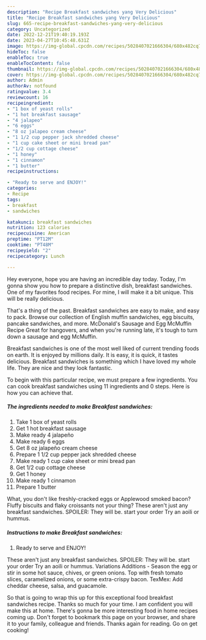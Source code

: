 ```yaml
---
description: "Recipe Breakfast sandwiches yang Very Delicious"
title: "Recipe Breakfast sandwiches yang Very Delicious"
slug: 665-recipe-breakfast-sandwiches-yang-very-delicious
category: Uncategorized
date: 2022-12-21T19:40:19.193Z
date: 2023-04-27T10:45:48.631Z
image: https://img-global.cpcdn.com/recipes/5028407021666304/680x482cq70/breakfast-sandwiches-recipe-main-photo.jpg
hideToc: false
enableToc: true
enableTocContent: false
thumbnail: https://img-global.cpcdn.com/recipes/5028407021666304/680x482cq70/breakfast-sandwiches-recipe-main-photo.jpg
cover: https://img-global.cpcdn.com/recipes/5028407021666304/680x482cq70/breakfast-sandwiches-recipe-main-photo.jpg
author: Admin
authorAv: notfound
ratingvalue: 3.4
reviewcount: 16
recipeingredient:
- "1 box of yeast rolls"
- "1 hot breakfast sausage"
- "4 jalapeo"
- "6 eggs"
- "8 oz jalapeo cream cheese"
- "1 1/2 cup pepper jack shredded cheese"
- "1 cup cake sheet or mini bread pan"
- "1/2 cup cottage cheese"
- "1 honey"
- "1 cinnamon"
- "1 butter"
recipeinstructions:

- "Ready to serve and ENJOY!"
categories:
- Recipe
tags:
- breakfast
- sandwiches

katakunci: breakfast sandwiches 
nutrition: 123 calories
recipecuisine: American
preptime: "PT12M"
cooktime: "PT48M"
recipeyield: "2"
recipecategory: Lunch

---
```



Hey everyone, hope you are having an incredible day today. Today, I'm gonna show you how to prepare a distinctive dish, breakfast sandwiches. One of my favorites food recipes. For mine, I will make it a bit unique. This will be really delicious.

That&#39;s a thing of the past. Breakfast sandwiches are easy to make, and easy to pack. Browse our collection of English muffin sandwiches, egg biscuits, pancake sandwiches, and more. McDonald&#39;s Sausage and Egg McMuffin Recipe Great for hangovers, and when you&#39;re running late, it&#39;s tough to turn down a sausage and egg McMuffin.

Breakfast sandwiches is one of the most well liked of current trending foods on earth. It is enjoyed by millions daily. It is easy, it is quick, it tastes delicious. Breakfast sandwiches is something which I have loved my whole life. They are nice and they look fantastic.


To begin with this particular recipe, we must prepare a few ingredients. You can cook breakfast sandwiches using 11 ingredients and 0 steps. Here is how you can achieve that.

<!--inarticleads1-->

##### The ingredients needed to make Breakfast sandwiches:

1. Take 1 box of yeast rolls
1. Get 1 hot breakfast sausage
1. Make ready 4 jalapeño
1. Make ready 6 eggs
1. Get 8 oz jalapeño cream cheese
1. Prepare 1 1/2 cup pepper jack shredded cheese
1. Make ready 1 cup cake sheet or mini bread pan
1. Get 1/2 cup cottage cheese
1. Get 1 honey
1. Make ready 1 cinnamon
1. Prepare 1 butter


What, you don&#39;t like freshly-cracked eggs or Applewood smoked bacon? Fluffy biscuits and flaky croissants not your thing? These aren&#39;t just any breakfast sandwiches. SPOILER: They will be. start your order Try an aoili or hummus. 

<!--inarticleads2-->

##### Instructions to make Breakfast sandwiches:


1. Ready to serve and ENJOY!

These aren&#39;t just any breakfast sandwiches. SPOILER: They will be. start your order Try an aoili or hummus. Variations Additions - Season the egg or stir in some hot sauce, chives, or green onions. Top with fresh tomato slices, caramelized onions, or some extra-crispy bacon. TexMex: Add cheddar cheese, salsa, and guacamole. 

So that is going to wrap this up for this exceptional food breakfast sandwiches recipe. Thanks so much for your time. I am confident you will make this at home. There's gonna be more interesting food in home recipes coming up. Don't forget to bookmark this page on your browser, and share it to your family, colleague and friends. Thanks again for reading. Go on get cooking!
